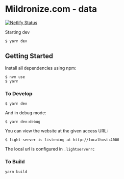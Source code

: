 # Mildronize.com - data

[![Netlify Status](https://api.netlify.com/api/v1/badges/99ea2040-2728-4b09-860b-f3b3f49edd72/deploy-status)](https://app.netlify.com/sites/mildronize-data/deploys)

Starting dev

```
$ yarn dev
```

## Getting Started

Install all dependencies using npm:

```
$ nvm use
$ yarn
```

### To Develop

```
$ yarn dev
```
 And in debug mode:
 
```
$ yarn dev:debug
```

You can view the website at the given access URL:
```
$ light-server is listening at http://localhost:4000
```

The local url is configured in `.lightserverrc`

### To Build

```
yarn build
```
